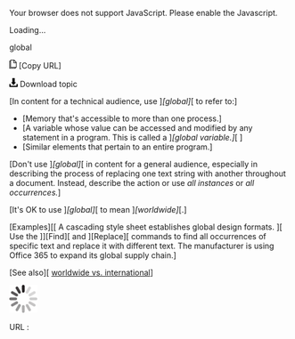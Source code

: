 Your browser does not support JavaScript. Please enable the Javascript.

Loading...

global

![Copy URL](global_files/Copy.png) [Copy URL]

![Download](global_files/Download.png)
Download topic

[In content for a technical audience, use ]*[global]*[ to refer to:]

-   [Memory that's accessible to more than one process.]
-   [A variable whose value can be accessed and modified by any statement in a program. This is called a ]*[global variable.]*[ ]
-   [Similar elements that pertain to an entire program.]

[Don't use ]*[global]*[ in content for a general audience, especially in describing the process of replacing one text string with another throughout a document. Instead, describe the action or use *all instances* or *all occurrences.*]

[It's OK to use ]*[global]*[ to mean ]*[worldwide]*[.]

[Examples][[
A cascading style sheet establishes global design formats. ][
Use the ]][Find][ and ][Replace][ commands to find all occurrences of specific text and replace it with different text.
The manufacturer is using Office 365 to expand its global supply chain.]

[See also][ [worldwide vs. international](https://worldready.cloudapp.net/Styleguide/Read?id=2700&topicid=39585)]

![In progress](global_files/activity-large.gif)

URL :


